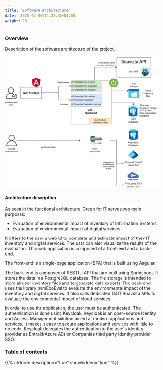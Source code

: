 ```yaml
---
title: 'Software architecture'
date:  2025-02-06T14:28:38+01:00
weight: 20
---
```

### Overview

Description of the software architecture of the project.

![software architecture](./images/g4it_software_architecture.small.png)

#### Architecture description
As seen in the functional architecture, Green for IT serves two main purposes:
* Evaluation of environmental impact of inventory of Information Systems
* Evaluation of environmental impact of digital services

It offers to the user a web UI to complete and estimate impact of their IT inventory and digital services. The user can also visualize the results of the evaluation. 
This web application is composed of a front-end and a back-end. 

The front-end is a single-page application (SPA) that is built using Angular.

The back-end is composed of RESTful API that are built using Springboot.
It stores the data in a PostgreSQL database.
The file storage is intended to store all user inventory files and to generate data exports.
The back-end uses the library numEcoEval to evaluate the environmental impact of the inventory and digital services.
It also calls dedicated G4IT Boavizta APIs to evaluate the environmental impact of cloud services.

In order to use the application, the user must be authenticated. The authentication is done using Keycloak.
Keycloak is an open-source Identity and Access Management solution aimed at modern applications and services.
It makes it easy to secure applications and services with little to no code.
Keycloak delegates the authentication to the user's identity provider as EntraId(Azure AD) or Companies third party identity provider SSO.

### Table of contents

{{% children description="true" showhidden="true" %}}
